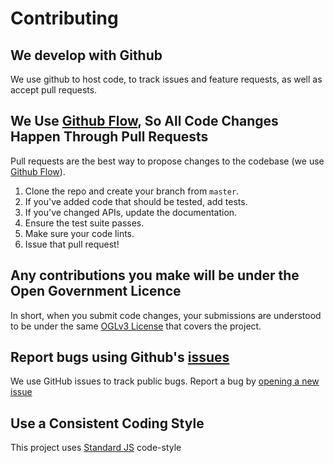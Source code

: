 # Contributing

## We develop with Github

We use github to host code, to track issues and feature requests, as well as accept pull requests.

## We Use [Github Flow](https://guides.github.com/introduction/flow/index.html), So All Code Changes Happen Through Pull Requests

Pull requests are the best way to propose changes to the codebase (we use [Github Flow](https://guides.github.com/introduction/flow/index.html)).

1. Clone the repo and create your branch from `master`.
2. If you've added code that should be tested, add tests.
3. If you've changed APIs, update the documentation.
4. Ensure the test suite passes.
5. Make sure your code lints.
6. Issue that pull request!

## Any contributions you make will be under the Open Government Licence

In short, when you submit code changes, your submissions are understood to be under the same
[OGLv3 License](http://www.nationalarchives.gov.uk/doc/open-government-licence/version/3) that covers the project.

## Report bugs using Github's [issues](https://github.com/DEFRA/rod-licencing/issues)

We use GitHub issues to track public bugs. Report a bug by [opening a new issue]()

## Use a Consistent Coding Style

This project uses [Standard JS](https://standardjs.com) code-style
